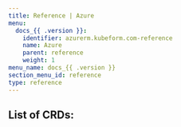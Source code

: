 ```yaml
---
title: Reference | Azure
menu:
  docs_{{ .version }}:
    identifier: azurerm.kubeform.com-reference
    name: Azure
    parent: reference
    weight: 1
menu_name: docs_{{ .version }}
section_menu_id: reference
type: reference
---
```


## List of CRDs:
